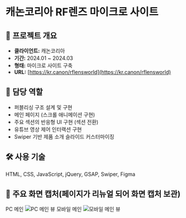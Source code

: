 # 캐논코리아 RF렌즈 마이크로 사이트

## 📌 **프로젝트 개요**
- **클라이언트:** 캐논코리아
- **기간:** 2024.01 ~ 2024.03
- **형태:** 마이크로 사이트 구축
- **URL:** [https://kr.canon/rflensworld](https://kr.canon/rflensworld)

## 🧩 **담당 역할**
- 퍼블리싱 구조 설계 및 구현
- 메인 페이지 (스크롤 애니메이션 구현)
- 주요 섹션의 반응형 UI 구현 (섹션 전환)
- 유튜브 영상 제어 인터랙션 구현
- Swiper 기반 제품 소개 슬라이드 커스터마이징

## 🛠️ **사용 기술**
HTML, CSS, JavaScript, jQuery, GSAP, Swiper, Figma

## 📸 **주요 화면 캡처(페이지가 리뉴얼 되어 화면 캡처 보관)**
PC 메인
![PC 메인 뷰](https://github.com/doitlock/canon-rflens-microsite/blob/main/screenshots/main-pc.gif)
모바일 메인
![모바일 메인 뷰](https://github.com/doitlock/canon-rflens-microsite/blob/main/screenshots/main-mobile.gif)
